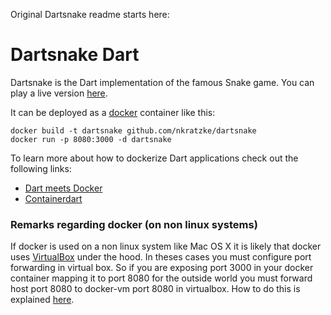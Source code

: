 Original Dartsnake readme starts here:

Dartsnake Dart
==============



Dartsnake is the Dart implementation of the famous Snake game. You can play a live version [here][dartsnake-live].

It can be deployed as a [docker][docker] container like this:

```Shell
docker build -t dartsnake github.com/nkratzke/dartsnake
docker run -p 8080:3000 -d dartsnake
```

To learn more about how to dockerize Dart applications check out the following links:

- [Dart meets Docker][dockerizedart]
- [Containerdart][containerdart]

### Remarks regarding docker (on non linux systems)

If docker is used on a non linux system like Mac OS X it is likely that docker uses [VirtualBox][virtualbox] under the hood. In theses cases you must configure port forwarding in virtual box. So if you are exposing port 3000 in your docker container mapping it to port 8080 for the outside world you must forward host port 8080 to docker-vm port 8080 in virtualbox. How to do this is explained [here][virtualbox-portforward].

[dartsnake-live]: http://www.nkode.io/static/dartsnake
[docker]: https://www.docker.io/
[dockerizedart]: http://www.nkode.io/2014/03/05/dockerize-dart.html
[containerdart]: https://github.com/nkratzke/containerdart
[dart]: https://www.dartlang.org/
[virtualbox]: https://www.virtualbox.org/
[virtualbox-portforward]: http://www.virtualbox.org/manual/ch06.html#natforward

